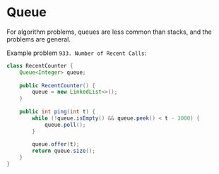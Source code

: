 # Queue

For algorithm problems, queues are less common than stacks, and the problems are general.

Example problem `933. Number of Recent Calls`:

```java
class RecentCounter {
    Queue<Integer> queue;
    
    public RecentCounter() {
        queue = new LinkedList<>();
    }
    
    public int ping(int t) {
        while (!queue.isEmpty() && queue.peek() < t - 3000) {
            queue.poll();
        }
        
        queue.offer(t);
        return queue.size();
    }
}
```
